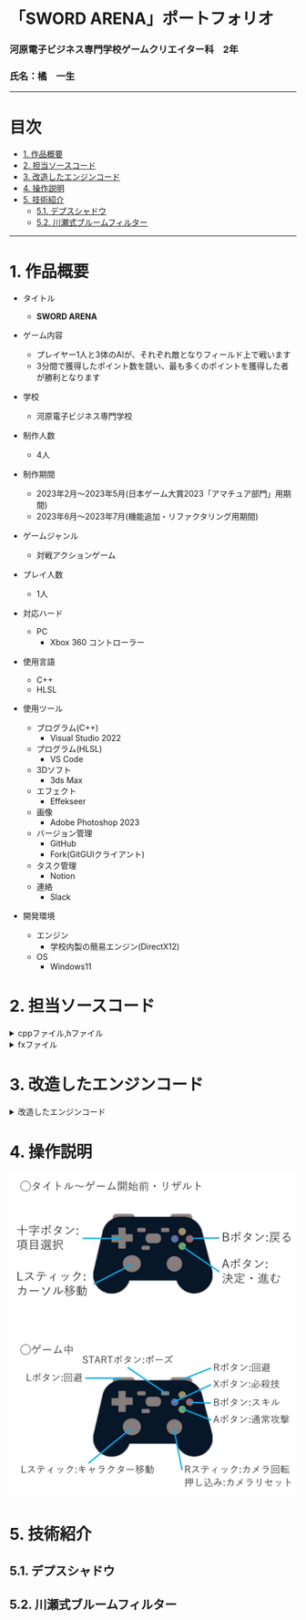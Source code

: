 #  **「SWORD ARENA」ポートフォリオ** <!-- omit in toc -->
### 河原電子ビジネス専門学校ゲームクリエイター科　2年<br>
### 氏名：橘　一生
---
# 目次 <!-- omit in toc -->
- [1. 作品概要](#1-作品概要)
- [2. 担当ソースコード](#2-担当ソースコード)
- [3. 改造したエンジンコード](#3-改造したエンジンコード)
- [4. 操作説明](#4-操作説明)
- [5. 技術紹介](#5-技術紹介)
  - [5.1. デプスシャドウ](#51-デプスシャドウ)
  - [5.2. 川瀬式ブルームフィルター](#52-川瀬式ブルームフィルター)

---
# 1. 作品概要
* タイトル<br>
  * **SWORD ARENA**

* ゲーム内容
  * プレイヤー1人と3体のAIが、それぞれ敵となりフィールド上で戦います
  * 3分間で獲得したポイント数を競い、最も多くのポイントを獲得した者が勝利となります

* 学校
  * 河原電子ビジネス専門学校

* 制作人数
  * 4人

* 制作期間
  * 2023年2月～2023年5月(日本ゲーム大賞2023「アマチュア部門」用期間)
  * 2023年6月～2023年7月(機能追加・リファクタリング用期間)

* ゲームジャンル
  * 対戦アクションゲーム

* プレイ人数
  * 1人

* 対応ハード
  * PC
    * Xbox 360 コントローラー

* 使用言語
  * C++
  * HLSL

* 使用ツール
  * プログラム(C++)
    * Visual Studio 2022
  * プログラム(HLSL)
    * VS Code
  * 3Dソフト
    * 3ds Max
  * エフェクト
    * Effekseer
  * 画像
    * Adobe Photoshop 2023
  * バージョン管理
    * GitHub
    * Fork(GitGUIクライアント)
  * タスク管理
    * Notion
  * 連絡
    * Slack

* 開発環境
  * エンジン
    * 学校内製の簡易エンジン(DirectX12)
  * OS
    * Windows11

# 2. 担当ソースコード
<details><summary>
  cppファイル,hファイル
  </summary>

* Bloom.cpp
* Bloom.h
* CameraCollisionSolver.cpp
* CameraCollisionSolver.h
* CollisionObject.cpp
* CollisionObject.h
* FontRender.cpp
* FontRender.h
* Level3DRender.cpp
* Level3DRender.h
* Light.cpp
* Light.h
* ModelRender.cpp
* ModelRender.h
* PostEffect.cpp
* PostEffect.h
* RenderingEngine.cpp
* RenderingEngine.h
* Shadow.cpp
* Shadow.h
* SkyCube.cpp
* SkyCube.h
* SpriteRender.cpp
* SpriteRender.h
* Result.cpp
* Result.h

</details>

<details><summary>
  fxファイル
  </summary>

* model.fx
* ShadowReciever.fx
* skyCubeMap.fx
* sprite.fx(一部)
  * 定数バッファ"SpriteCB"の追加
  * CalcGrayScale関数の追加
* gaussianBlur.fx
* postEffect.fx

</details>

# 3. 改造したエンジンコード
<details><summary>
  改造したエンジンコード
  </summary>

* a

</details>

# 4. 操作説明
![タイトル～ゲーム開始前・リザルト画面](nonGameHowToPlay-1.jpg)<br>
![ゲームプレイ中](inGameHowToPlay-1.jpg)<br>

# 5. 技術紹介
## 5.1. デプスシャドウ

## 5.2. 川瀬式ブルームフィルター
